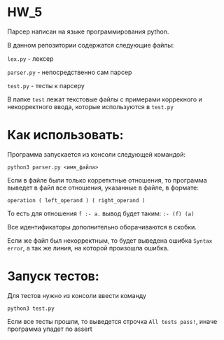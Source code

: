 # HW_5
Парсер написан на языке программирования python.

В данном репозитории содержатся следующие файлы:

`lex.py` - лексер

`parser.py` - непосредственно сам парсер

`test.py` - тесты к парсеру

В папке `test` лежат текстовые файлы с примерами коррекного и некорректного ввода, которые используются в `test.py`

# Как использовать:

Программа запускается из консоли следующей командой:

`python3 parser.py <имя_файла>`

Если в файле были только корретктные отношения, то программа выведет в файл все отношения, указанные в файле, в формате:

`operation ( left_operand ) ( right_operand )`

То есть для отношения `f :- a.` вывод будет таким: `:- (f) (a)`

Все идентификаторы дополнительно оборачиваются в скобки.

Если же файл был некорректным, то будет выведена ошибка `Syntax error`, а так же линия, на которой произошла ошибка.

# Запуск тестов:

Для тестов нужно из консоли ввести команду

`python3 test.py`

Если все тесты прошли, то выведется строчка `All tests pass!`, иначе программа упадет по assert
